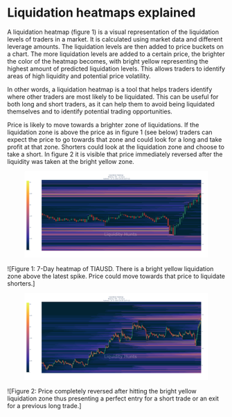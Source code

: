 # Liquidation heatmaps explained

A liquidation heatmap (figure 1) is a visual representation of the liquidation levels of traders in a market. It is calculated using market data and different leverage amounts. The liquidation levels are then added to price buckets on a chart. The more liquidation levels are added to a certain price, the brighter the color of the heatmap becomes, with bright yellow representing the highest amount of predicted liquidation levels. This allows traders to identify areas of high liquidity and potential price volatility.

In other words, a liquidation heatmap is a tool that helps traders identify where other traders are most likely to be liquidated. This can be useful for both long and short traders, as it can help them to avoid being liquidated themselves and to identify potential trading opportunities.

Price is likely to move towards a brighter zone of liquidations. If the liquidation zone is above the price as in figure 1 (see below) traders can expect the price to go towards that zone and could look for a long and take profit at that zone. Shorters could look at the liquidation zone and choose to take a short. In figure 2 it is visible that price immediately reversed after the liquidity was taken at the bright yellow zone.

<style>
	.modal {
		position: fixed;
		top: 0;
		right: 0;
		bottom: 0;
		left: 0;
		z-index: 1050;
		display: none;
		overflow: hidden;
		outline: 0;
	}
	.modal-dialog {
		position: relative;
		width: auto;
		margin: 10px;
		padding: 6% 10%;
	}
	.modal-content {
		position: relative;
		background-color: #fff;
		border: 1px solid #999;
		border: 1px solid rgba(0,0,0,.2);
		border-radius: 6px;
		outline: 0;
		box-shadow: 0 3px 9px rgba(0,0,0,.5);
	}
	.modal-header {
		padding: 15px;
		border-bottom: 1px solid #e5e5e5;
	}
	.modal-body {
		position: relative;
		padding: 15px;
	}
	.close {
		float: right;
		font-size: 1.5rem;
		font-weight: 700;
		line-height: 0;
		color: #000;
		text-shadow: 0 1px 0 #fff;
		opacity: .5;
	}
	.close:hover, .close:focus {
		color: #000;
		text-decoration: none;
		opacity: .75;
	}
</style>

<figure class="content-center">
	<img src="/static/TIA1.png" data-toggle="modal" data-target="#myModal1"/>
</figure>

<div class="modal" id="myModal1">
	<div class="modal-dialog">
		<div class="modal-content">
			<div class="modal-header">
				<button type="button" class="close" data-dismiss="modal">&times;</button>
			</div>
			<div class="modal-body">
				<img src="/static/TIA1.png" style="width:100%"/>
			</div>
		</div>
	</div>
</div>

![Figure 1: 7-Day heatmap of TIAUSD. There is a bright yellow liquidation zone above the latest spike. Price could move towards that price to liquidate shorters.]

<figure class="content-center">
	<img src="/static/TIA2.png" data-toggle="modal" data-target="#myModal2"/>
</figure>

<div class="modal" id="myModal2">
	<div class="modal-dialog">
		<div class="modal-content">
			<div class="modal-header">
				<button type="button" class="close" data-dismiss="modal">&times;</button>
			</div>
			<div class="modal-body">
				<img src="/static/TIA2.png" style="width:100%"/>
			</div>
		</div>
	</div>
</div>

![Figure 2: Price completely reversed after hitting the bright yellow liquidation zone thus presenting a perfect entry for a short trade or an exit for a previous long trade.]

<script src="https://cdnjs.cloudflare.com/ajax/libs/jquery/3.2.1/jquery.min.js"></script>
<script src="https://maxcdn.bootstrapcdn.com/bootstrap/4.0.0/js/bootstrap.min.js"></script>
